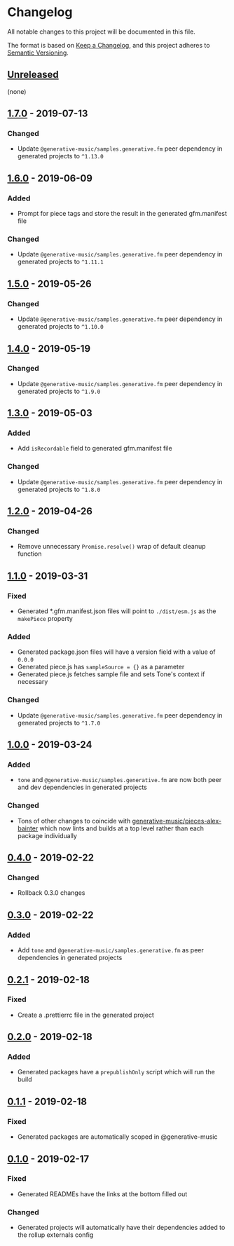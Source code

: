 # Changelog

All notable changes to this project will be documented in this file.

The format is based on [Keep a Changelog](https://keepachangelog.com/en/1.0.0/),
and this project adheres to [Semantic Versioning](https://semver.org/spec/v2.0.0.html).

## [Unreleased]

(none)

## [1.7.0] - 2019-07-13

### Changed

- Update `@generative-music/samples.generative.fm` peer dependency in generated projects to `^1.13.0`

## [1.6.0] - 2019-06-09

### Added

- Prompt for piece tags and store the result in the generated gfm.manifest file

### Changed

- Update `@generative-music/samples.generative.fm` peer dependency in generated projects to `^1.11.1`

## [1.5.0] - 2019-05-26

### Changed

- Update `@generative-music/samples.generative.fm` peer dependency in generated projects to `^1.10.0`

## [1.4.0] - 2019-05-19

### Changed

- Update `@generative-music/samples.generative.fm` peer dependency in generated projects to `^1.9.0`

## [1.3.0] - 2019-05-03

### Added

- Add `isRecordable` field to generated gfm.manifest file

### Changed

- Update `@generative-music/samples.generative.fm` peer dependency in generated projects to `^1.8.0`

## [1.2.0] - 2019-04-26

### Changed

- Remove unnecessary `Promise.resolve()` wrap of default cleanup function

## [1.1.0] - 2019-03-31

### Fixed

- Generated \*.gfm.manifest.json files will point to `./dist/esm.js` as the `makePiece` property

### Added

- Generated package.json files will have a version field with a value of `0.0.0`
- Generated piece.js has `sampleSource = {}` as a parameter
- Generated piece.js fetches sample file and sets Tone's context if necessary

### Changed

- Update `@generative-music/samples.generative.fm` peer dependency in generated projects to `^1.7.0`

## [1.0.0] - 2019-03-24

### Added

- `tone` and `@generative-music/samples.generative.fm` are now both peer and dev dependencies in generated projects

### Changed

- Tons of other changes to coincide with [generative-music/pieces-alex-bainter](https://github.com/generative-music/pieces-alex-bainter) which now lints and builds at a top level rather than each package individually

## [0.4.0] - 2019-02-22

### Changed

- Rollback 0.3.0 changes

## [0.3.0] - 2019-02-22

### Added

- Add `tone` and `@generative-music/samples.generative.fm` as peer dependencies in generated projects

## [0.2.1] - 2019-02-18

### Fixed

- Create a .prettierrc file in the generated project

## [0.2.0] - 2019-02-18

### Added

- Generated packages have a `prepublishOnly` script which will run the build

## [0.1.1] - 2019-02-18

### Fixed

- Generated packages are automatically scoped in @generative-music

## [0.1.0] - 2019-02-17

### Fixed

- Generated READMEs have the links at the bottom filled out

### Changed

- Generated projects will automatically have their dependencies added to the rollup externals config

[unreleased]: https://github.com/generative-music/generator-piece/compare/v1.7.0...HEAD
[1.7.0]: https://github.com/generative-music/generator-piece/compare/v1.6.0...v1.7.0
[1.6.0]: https://github.com/generative-music/generator-piece/compare/v1.5.0...v1.6.0
[1.5.0]: https://github.com/generative-music/generator-piece/compare/v1.4.0...v1.5.0
[1.4.0]: https://github.com/generative-music/generator-piece/compare/v1.3.0...v1.4.0
[1.3.0]: https://github.com/generative-music/generator-piece/compare/v1.2.0...v1.3.0
[1.2.0]: https://github.com/generative-music/generator-piece/compare/v1.1.0...v1.2.0
[1.1.0]: https://github.com/generative-music/generator-piece/compare/v1.0.0...v1.1.0
[1.0.0]: https://github.com/generative-music/generator-piece/compare/v0.4.0...v1.0.0
[0.4.0]: https://github.com/generative-music/generator-piece/compare/v0.3.0...v0.4.0
[0.3.0]: https://github.com/generative-music/generator-piece/compare/v0.2.1...v0.3.0
[0.2.1]: https://github.com/generative-music/generator-piece/compare/v0.1.1...v0.2.1
[0.2.0]: https://github.com/generative-music/generator-piece/compare/v0.1.1...v0.2.0
[0.1.1]: https://github.com/generative-music/generator-piece/compare/v0.1.0...v0.1.1
[0.1.0]: https://github.com/generative-music/generator-piece/compare/v0.0.1...v0.1.0
